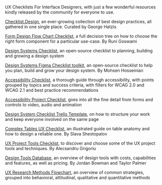 UX Checklists For Interface Designers, with just a few wonderful resources kindly released by the community for everyone to use.

[Checklist.Design](https://www.checklist.design/), an ever-growing collection of best design practices, all gathered in one single place. Curated by George Hatzis  

[Form Design Flow Chart Checklist](https://medium.com/tap-to-dismiss/a-better-segmented-control-9e662de2ef57), a full decision tree on how to choose the right form component for a particular use-case. By Runi Goswami  

[Design Systems Checklist](https://www.designsystemchecklist.com/), an open-source checklist to planning, building and growing a design system  

[Design Systems Figma Checklist toolkit](https://www.figma.com/community/file/875222888436956377), an open-source checklist to help you plan, build and grow your design system. By Mohsen Hosseinian  

[Accessibility Checklist](https://not-checklist.intopia.digital/), a thorough guide through accessibility, with points grouped by topics and success criteria, with filters for WCAG 2.0 and WCAG 2.1 and best practice recommendations  

[Accessibility Project Checklist](https://www.a11yproject.com/checklist/), goes into all the fine detail from forms and controls to video, audio and animation  

[Design System Checklist Trello Template](https://www.smashingmagazine.com/2022/09/ux-checklists-for-interface-designers/), on how to structure your work and keep everyone involved on the same page  

[Complex Tables UX Checklist](https://www.smashingmagazine.com/2019/02/complex-web-tables/), an illustrated guide on table anatomy and how to design a reliable one. By Slava Shestopalov  

[UX Project Tools Checklist](https://uxrecipe.github.io/), to discover and choose some of the UX project tools and techniques. By Alecsandru Grigoriu  

[Design Tools Database](https://uxtools.co/tools/design), an overview of design tools with costs, capabilities and features, as well as pricing. By Jordan Bowman and Taylor Palmer  

[UX Research Methods Flowchart](https://www.nngroup.com/articles/guide-ux-research-methods/), an overview of common strategies, grouped into behavioral, attitudinal, qualitative and quantitative methods  
